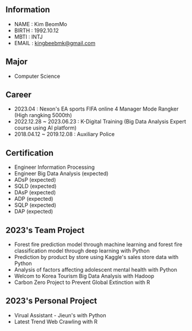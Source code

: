 <!--
**KingBeeM/KingBeeM** is a ✨ _special_ ✨ repository because its `README.md` (this file) appears on your GitHub profile.

Here are some ideas to get you started:

- 🔭 I’m currently working on ...
- 🌱 I’m currently learning ...
- 👯 I’m looking to collaborate on ...
- 🤔 I’m looking for help with ...
- 💬 Ask me about ...
- 📫 How to reach me: ...
- 😄 Pronouns: ...
- ⚡ Fun fact: ...
-->

## Information

- NAME    : Kim BeomMo
- BIRTH   : 1992.10.12
- MBTI    : INTJ
- EMAIL   : kingbeebmk@gmail.com

## Major

- Computer Science


## Career

- 2023.04 : Nexon's EA sports FIFA online 4 Manager Mode Rangker (High rangking 5000th)
- 2022.12.28 ~ 2023.06.23 : K-Digital Training (Big Data Analysis Expert course using AI platform)
- 2018.04.12 ~ 2019.12.08 : Auxiliary Police


## Certification

- Engineer Information Processing
- Engineer Big Data Analysis (expected)
- ADsP (expected)
- SQLD (expected)
- DAsP (expected)
- ADP (expected)
- SQLP (expected)
- DAP (expected)

## 2023's Team Project

- Forest fire prediction model through machine learning and forest fire classification model through deep learning with Python
- Prediction by product by store using Kaggle's sales store data with Python
- Analysis of factors affecting adolescent mental health with Python
- Welcom to Korea Tourism Big Data Analysis with Hadoop
- Carbon Zero Project to Prevent Global Extinction with R

## 2023's Personal Project

- Virual Assistant - Jieun's with Python
- Latest Trend Web Crawling with R
